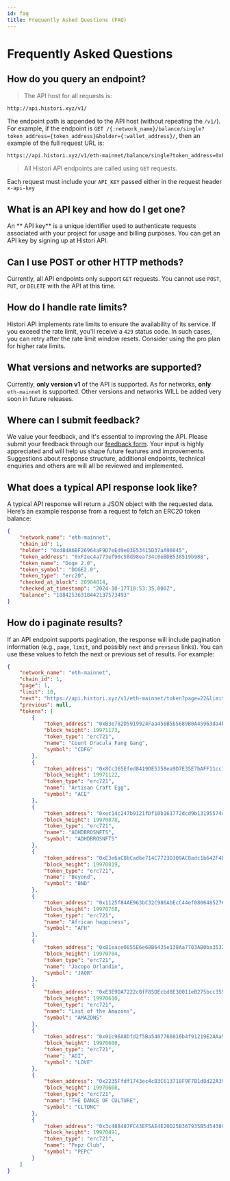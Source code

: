 ```yaml
---
id: faq
title: Frequently Asked Questions (FAQ)
---
```


# Frequently Asked Questions

## How do you query an endpoint?

> The API host for all requests is:
```
http://api.histori.xyz/v1/
```

The endpoint path is appended to the API host (without repeating the `/v1/`). For example, if the endpoint is `GET /{:network_name}/balance/single?token_address={token_address}&holder={:wallet_address}/`, then an example of the full request URL is:

```bash
https://api.histori.xyz/v1/eth-mainnet/balance/single?token_address=0xF2ec4a773ef90c58d98ea734c0eBDB538519b988&holder=vitalik.eth
```

> All Histori API endpoints are called using `GET` requests.

Each request must include your `API_KEY` passed either in the request header `x-api-key`


## What is an API key and how do I get one?
An ** API key** is a unique identifier used to authenticate requests associated with your project for usage and billing purposes. You can get an API key by signing up at Histori API.

## Can I use POST or other HTTP methods?
Currently, all API endpoints only support `GET` requests. You cannot use `POST`, `PUT`, or `DELETE` with the API at this time.

## How do I handle rate limits?
Histori API implements rate limits to ensure the availability of its service. If you exceed the rate limit, you'll receive a `429` status code. In such cases, you can retry after the rate limit window resets. Consider using the pro plan for higher rate limits.

## What versions and networks are supported?
Currently, **only version v1** of the API is supported. As for networks, **only** `eth-mainnet` is supported. Other versions and networks WILL be added very soon in future releases.

## Where can I submit feedback?
We value your feedback, and it's essential to improving the API. Please submit your feedback through our [feedback form](https://forms.gle/W26WVARe3x7R6nmm8). Your input is highly appreciated and will help us shape future features and improvements. Suggestions about response structure, additional endpoints, technical enquiries and others are will all be reviewed and implemented.

## What does a typical API response look like?
A typical API response will return a JSON object with the requested data. Here’s an example response from a request to fetch an ERC20 token balance:
```json
{
    "network_name": "eth-mainnet",
    "chain_id": 1,
    "holder": "0xd8dA6BF26964aF9D7eEd9e03E53415D37aA96045",
    "token_address": "0xF2ec4a773ef90c58d98ea734c0eBDB538519b988",
    "token_name": "Doge 2.0",
    "token_symbol": "DOGE2.0",
    "token_type": "erc20",
    "checked_at_block": 20984814,
    "checked_at_timestamp": "2024-10-17T10:53:35.000Z",
    "balance": "18842536318442137573493"
}
```

## How do i paginate results?
If an API endpoint supports pagination, the response will include pagination information (e.g., `page`, `limit`, and possibly `next` and `previous` links). You can use these values to fetch the next or previous set of results. For example:
```json
{
    "network_name": "eth-mainnet",
    "chain_id": 1,
    "page": 1,
    "limit": 10,
    "next": "https://api.histori.xyz/v1/eth-mainnet/token?page=22&limit=10",
    "previous": null,
    "tokens": [
        {
            "token_address": "0xB3e782D5919924Faa456B5b5689B0A45963da4b7",
            "block_height": 19971173,
            "token_type": "erc721",
            "name": "Count Dracula Fang Gang",
            "symbol": "CDFG"
        },
        {
            "token_address": "0x8Cc365Efed8419DE5358ea9D7E35E7bAFF11cc1A",
            "block_height": 19971122,
            "token_type": "erc721",
            "name": "Artisan Craft Egg",
            "symbol": "ACE"
        },
        {
            "token_address": "0xec14c247b9121fDf10b161772dcd9b13195574c4",
            "block_height": 19970878,
            "token_type": "erc721",
            "name": "ADHDBROSNFTS",
            "symbol": "ADHDBROSNFTS"
        },
        {
            "token_address": "0xE3e6aC8bCad6e714C7723D309AC8adc1b642F4D0",
            "block_height": 19970819,
            "token_type": "erc721",
            "name": "Beyond",
            "symbol": "BND"
        },
        {
            "token_address": "0x1125f84AE963bC32C986AbEcC44ef08064852761",
            "block_height": 19970768,
            "token_type": "erc721",
            "name": "African happiness",
            "symbol": "AFH"
        },
        {
            "token_address": "0x81eace0855E6e68B6435e138Aa7703AB0ba35326",
            "block_height": 19970704,
            "token_type": "erc721",
            "name": "Jacopo Orlandin",
            "symbol": "JAOR"
        },
        {
            "token_address": "0xE3E9DA7222c0fF85DEcbd8E30011eB275bcc3553",
            "block_height": 19970610,
            "token_type": "erc721",
            "name": "Last of the Amazons",
            "symbol": "AMAZONS"
        },
        {
            "token_address": "0x01c96A8Dfd2f5Ba5407766016b4f91219E2AAa54",
            "block_height": 19970608,
            "token_type": "erc721",
            "name": "ADI",
            "symbol": "LOVE"
        },
        {
            "token_address": "0x2235Ffdf1743ec4cB3C613718F9F7B1d8d22A39d",
            "block_height": 19970608,
            "token_type": "erc721",
            "name": "THE DANCE OF CULTURE",
            "symbol": "CLTDNC"
        },
        {
            "token_address": "0x3c488487FC43EF5AE4E20D25B367935B5d5438C7",
            "block_height": 19970491,
            "token_type": "erc721",
            "name": "Pepz Club",
            "symbol": "PEPC"
        }
    ]
}
```